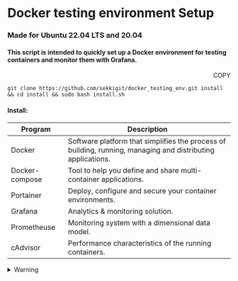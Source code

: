 # Docker testing environment Setup
### Made for Ubuntu 22.04 LTS and 20.04


#### This script is intended to quickly set up a Docker environment for testing containers and monitor them with Grafana.

<p align="right">COPY
</p>

```
git clone https://github.com/sekkigit/docker_testing_env.git install && cd install && sudo bash install.sh
```

#### Install: 

| Program | Description |
| --- | --- |
| Docker | Software platform that simplifies the process of building, running, managing and distributing applications. |
| Docker-compose | Tool to help you define and share multi-container applications. |
| Portainer | Deploy, configure and secure your container environments. |
| Grafana | Analytics & monitoring solution. |
| Prometheuse | Monitoring system with a dimensional data model. |
| cAdvisor | Performance characteristics of the running containers. |

<details><summary>Warning</summary>
<p>

#### ⚠️ Please beware that products can change over time.

I do my best to keep up with the latest changes and releases, but please understand that this won’t always be the case.

</p>
</details>
